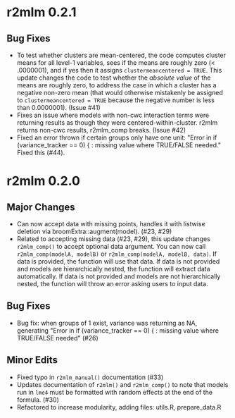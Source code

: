 # r2mlm 0.2.1

## Bug Fixes
* To test whether clusters are mean-centered, the code computes cluster means for all level-1 variables, sees if the means are roughly zero (< .0000001), and if yes then it assigns `clustermeancentered = TRUE`. This update changes the code to test whether the *absolute value* of the means are roughly zero, to address the case in which a cluster has a negative non-zero mean (that would otherwise mistakenly be assigned to `clustermeancentered = TRUE` because the negative number is less than 0.0000001). (Issue #41)
* Fixes an issue where models with non-cwc interaction terms were returning results as though they were centered-within-cluster. r2mlm returns non-cwc results, r2mlm_comp breaks. (Issue #42)
* Fixed an error thrown if certain groups only have one unit: "Error in if (variance_tracker == 0) { : missing value where TRUE/FALSE needed." Fixed this (#44).

# r2mlm 0.2.0

## Major Changes
* Can now accept data with missing points, handles it with listwise deletion via broomExtra::augment(model). (#23, #29)
* Related to accepting missing data (#23, #29), this update changes `r2mlm_comp()` to accept optional data argument. You can now call `r2mlm_comp(modelA, modelB)` or `r2mlm_comp(modelA, modelB, data)`. If data is provided, the function will use that data. If data is not provided and models are hierarchically nested, the function will extract data automatically. If data is not provided and models are not hierarchically nested, the function will throw an error asking users to input data.

## Bug Fixes
* Bug fix: when groups of 1 exist, variance was returning as NA, generating "Error in if (variance_tracker == 0) { : missing value where TRUE/FALSE needed" (#26)

## Minor Edits
* Fixed typo in `r2mlm_manual()` documentation (#33)
* Updates documentation of `r2mlm()` and `r2mlm_comp()` to note that models run in `lme4` must be formatted with random effects at the end of the formula. (#30)
* Refactored to increase modularity, adding files: utils.R, prepare_data.R

